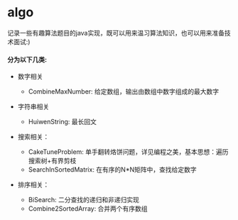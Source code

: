 algo 
===

记录一些有趣算法题目的java实现，既可以用来温习算法知识，也可以用来准备技术面试:)


#### 分为以下几类:

+ 数字相关

    - CombineMaxNumber: 给定数组，输出由数组中数字组成的最大数字
    
+ 字符串相关

    - HuiwenString: 最长回文
    
+ 搜索相关：

    - CakeTuneProblem: 单手翻转烙饼问题，详见编程之美，基本思想：遍历搜索树+有界剪枝
    - SearchInSortedMatrix: 在有序的N*N矩阵中，查找给定数字
    
+ 排序相关：

    - BiSearch: 二分查找的递归和非递归实现
    - Combine2SortedArray: 合并两个有序数组